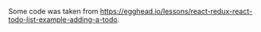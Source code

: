 Some code was taken from https://egghead.io/lessons/react-redux-react-todo-list-example-adding-a-todo.